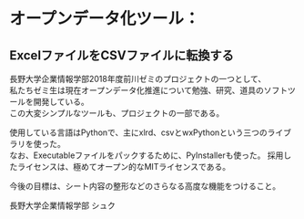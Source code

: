 # オープンデータ化ツール：

## ExcelファイルをCSVファイルに転換する

長野大学企業情報学部2018年度前川ゼミのプロジェクトの一つとして、  
私たちゼミ生は現在オープンデータ化推進について勉強、研究、道具のソフトツールを開発している。  
この大変シンプルなツールも、プロジェクトの一部である。

使用している言語はPythonで、主にxlrd、csvとwxPythonという三つのライブラリを使った。  
なお、Executableファイルをパックするために、PyInstallerも使った。
採用したライセンスは、極めてオープン的なMITライセンスである。

今後の目標は、シート内容の整形などのさらなる高度な機能をつけること。

長野大学企業情報学部 シュク
